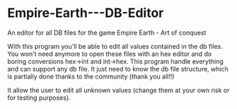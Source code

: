 # Empire-Earth---DB-Editor
An editor for all DB files for the game Empire Earth - Art of conquest

With this program you'll be able to edit all values contained in the db files.
You won't need anymore to open these files with an hex editor and do boring conversions hex->int and int->hex.
This program handle everything and can support any db file.
It just need to know the db file structure, which is partially done thanks to the community (thank you all!!)

It allow the user to edit all unknown values (change them at your own risk or for testing purposes).
